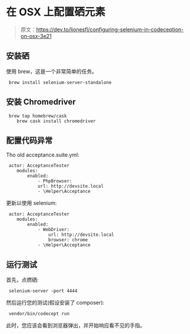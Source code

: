 # 在 OSX 上配置硒元素

> 原文：<https://dev.to/ljonesfl/configuring-selenium-in-codeception-on-osx-3e21>

## 安装硒

使用 brew，这是一个非常简单的任务。

```
 brew install selenium-server-standalone 
```

## 安装 Chromedriver

```
 brew tap homebrew/cask
    brew cask install chromedriver 
```

## 配置代码异常

Tho old acceptance.suite.yml:

```
 actor: AcceptanceTester
    modules:
        enabled:
            - PhpBrowser:
            url: http://devsite.local
            - \Helper\Acceptance 
```

更新以使用 selenium:

```
 actor: AcceptanceTester
    modules:
        enabled:
            - WebDriver:
                url: http://devsite.local
                browser: chrome
            - \Helper\Acceptance 
```

## 运行测试

首先，点燃硒:

```
 selenium-server -port 4444 
```

然后运行您的测试(假设安装了 composer):

```
 vendor/bin/codecept run 
```

此时，您应该会看到浏览器弹出，并开始响应看不见的手指。